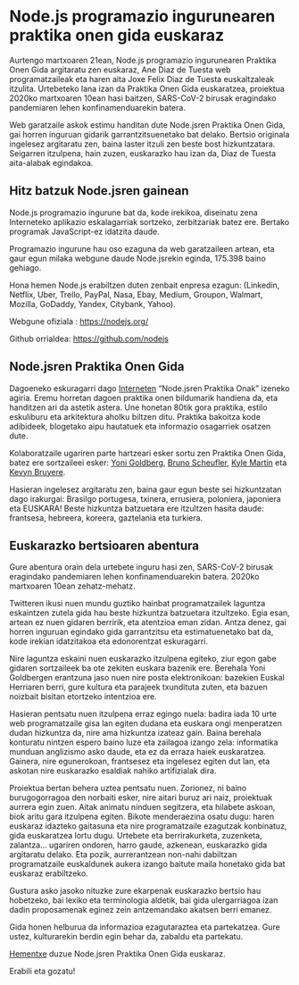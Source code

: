 # Node.js programazio ingurunearen praktika onen gida euskaraz

Aurtengo martxoaren 21ean, Node.js programazio ingurunearen Praktika Onen Gida argitaratu zen euskaraz, Ane Diaz de Tuesta web programatzaileak eta haren aita Joxe Felix Diaz de Tuesta euskaltzaleak itzulita. Urtebeteko lana izan da Praktika Onen Gida euskaratzea, proiektua 2020ko martxoaren 10ean hasi baitzen, SARS-CoV-2 birusak eragindako pandemiaren lehen konfinamenduarekin batera.


Web garatzaile askok estimu handitan dute Node.jsren Praktika Onen Gida, gai horren inguruan gidarik garrantzitsuenetako bat delako. Bertsio originala ingelesez argitaratu zen, baina laster itzuli zen beste bost hizkuntzatara. Seigarren itzulpena, hain zuzen, euskarazko hau izan da, Diaz de Tuesta aita-alabak egindakoa.


## Hitz batzuk Node.jsren gainean

Node.js programazio ingurune bat da, kode irekikoa, diseinatu zena Interneteko aplikazio eskalagarriak sortzeko, zerbitzariak batez ere. Bertako programak JavaScript-ez idatzita daude.

Programazio ingurune hau oso ezaguna da web garatzaileen artean, eta gaur egun milaka webgune daude Node.jsrekin eginda, 175.398 baino gehiago.

Hona hemen Node.js erabiltzen duten zenbait enpresa ezagun:
(Linkedin, Netflix, Uber, Trello, PayPal, Nasa, Ebay, Medium, Groupon, Walmart, Mozilla, GoDaddy, Yandex, Citybank, Yahoo).


Webgune ofiziala : https://nodejs.org/

Github orrialdea: https://github.com/nodejs

## Node.jsren Praktika Onen Gida

Dagoeneko eskuragarri dago [Interneten](https://github.com/goldbergyoni/nodebestpractices/blob/master/README.md) “Node.jsren Praktika Onak” izeneko agiria. Eremu horretan dagoen praktika onen bildumarik handiena da, eta handitzen ari da astetik astera. Une honetan 80tik gora praktika, estilo eskuliburu eta arkitektura aholku biltzen ditu. Praktika bakoitza kode adibideek, blogetako aipu hautatuek eta informazio osagarriek osatzen dute.

Kolaboratzaile ugariren parte hartzeari esker sortu zen Praktika Onen Gida, batez ere sortzaileei esker: [Yoni Goldberg](https://github.com/goldbergyoni), [Bruno Scheufler](https://github.com/BrunoScheufler), [Kyle Martin](https://github.com/js-kyle) eta [Kevyn Bruyere](https://github.com/kevynb).

Hasieran ingelesez argitaratu zen, baina gaur egun beste sei hizkuntzatan dago irakurgai: Brasilgo portugesa, txinera, errusiera, poloniera, japoniera eta EUSKARA! Beste hizkuntza batzuetara ere itzultzen hasita daude: frantsesa, hebreera, koreera, gaztelania eta turkiera.

## Euskarazko bertsioaren abentura

Gure abentura orain dela urtebete inguru hasi zen, SARS-CoV-2 birusak eragindako pandemiaren lehen konfinamenduarekin batera. 2020ko martxoaren 10ean zehatz-mehatz.

Twitteren ikusi nuen mundu guztiko hainbat programatzailek laguntza eskaintzen zutela gida hau beste hizkuntza batzuetara itzultzeko. Egia esan, artean ez nuen gidaren berririk, eta atentzioa eman zidan. Antza denez, gai horren inguruan egindako gida garrantzitsu eta estimatuenetako bat da, kode irekian idatzitakoa eta edonorentzat eskuragarri.

Nire laguntza eskaini nuen euskarazko itzulpena egiteko, ziur egon gabe gidaren sortzaileek ba ote zekiten euskara bazenik ere. Berehala Yoni Goldbergen erantzuna jaso nuen nire posta elektronikoan: bazekien Euskal Herriaren berri, gure kultura eta parajeek txundituta zuten, eta bazuen noizbait bisitan etortzeko intentzioa ere.

Hasieran pentsatu nuen itzulpena erraz egingo nuela: badira iada 10 urte web programatzaile gisa lan egiten dudana eta euskara ongi menperatzen dudan hizkuntza da, nire ama hizkuntza izateaz gain. Baina berehala konturatu nintzen espero baino luze eta zailagoa izango zela: informatika munduan anglizismo asko daude, eta ez da erraza haiek euskaratzea. Gainera, nire egunerokoan, frantsesez eta ingelesez egiten dut lan, eta askotan nire euskarazko esaldiak nahiko artifizialak dira.

Proiektua bertan behera uztea pentsatu nuen. Zorionez, ni baino burugogorragoa den norbaiti esker, nire aitari buruz ari naiz, proiektuak aurrera egin zuen. Aitak animatu ninduen segitzera, eta hilabete askoan, biok aritu gara itzulpena egiten. Bikote menderaezina osatu dugu: haren euskaraz idazteko gaitasuna eta nire programatzaile ezagutzak konbinatuz, gida euskaratzea lortu dugu. Urtebete eta berrirakurketa, zuzenketa, zalantza… ugariren ondoren, harro gaude, azkenean, euskarazko gida argitaratu delako. Eta pozik, aurrerantzean non-nahi dabiltzan programatzaile euskaldunek aukera izango baitute maila honetako gida bat euskaraz erabiltzeko.

Gustura asko jasoko nituzke zure ekarpenak euskarazko bertsio hau hobetzeko, bai lexiko eta terminologia aldetik, bai gida ulergarriagoa izan dadin proposamenak eginez zein antzemandako akatsen berri emanez.

Gida honen helburua da informazioa ezagutaraztea eta partekatzea. Gure ustez, kulturarekin berdin egin behar da, zabaldu eta partekatu.

[Hementxe](https://github.com/goldbergyoni/nodebestpractices/blob/master/README.basque.md) duzue Node.jsren Praktika Onen Gida euskaraz.

Erabili eta gozatu!


